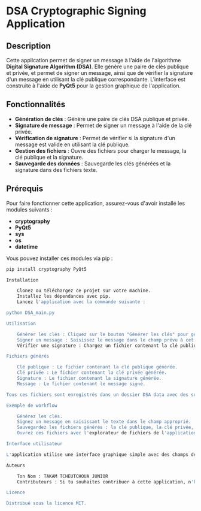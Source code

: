 # DSA Cryptographic Signing Application

## Description

Cette application permet de signer un message à l'aide de l'algorithme **Digital Signature Algorithm (DSA)**. Elle génère une paire de clés publique et privée, et permet de signer un message, ainsi que de vérifier la signature d'un message en utilisant la clé publique correspondante. L'interface est construite à l'aide de **PyQt5** pour la gestion graphique de l'application.

## Fonctionnalités

- **Génération de clés** : Génère une paire de clés DSA publique et privée.
- **Signature de message** : Permet de signer un message à l'aide de la clé privée.
- **Vérification de signature** : Permet de vérifier si la signature d'un message est valide en utilisant la clé publique.
- **Gestion des fichiers** : Ouvre des fichiers pour charger le message, la clé publique et la signature.
- **Sauvegarde des données** : Sauvegarde les clés générées et la signature dans des fichiers texte.

## Prérequis

Pour faire fonctionner cette application, assurez-vous d'avoir installé les modules suivants :

- **cryptography**
- **PyQt5**
- **sys**
- **os**
- **datetime**

Vous pouvez installer ces modules via pip :

```bash
pip install cryptography PyQt5

Installation

    Clonez ou téléchargez ce projet sur votre machine.
    Installez les dépendances avec pip.
    Lancez l'application avec la commande suivante :

python DSA_main.py

Utilisation

    Générer les clés : Cliquez sur le bouton "Générer les clés" pour générer une paire de clés publique et privée.
    Signer un message : Saisissez le message dans le champ prévu à cet effet et cliquez sur "Signer". La signature sera affichée dans l'interface.
    Vérifier une signature : Chargez un fichier contenant la clé publique, un fichier contenant la signature et un fichier contenant le message à vérifier, puis cliquez sur "Vérifier". L'application affichera si la signature est valide ou non.

Fichiers générés

    Clé publique : Le fichier contenant la clé publique générée.
    Clé privée : Le fichier contenant la clé privée générée.
    Signature : Le fichier contenant la signature générée.
    Message : Le fichier contenant le message signé.

Tous ces fichiers sont enregistrés dans un dossier DSA data avec des sous-dossiers pour organiser les différents types de fichiers.

Exemple de workflow

    Générez les clés.
    Signez un message en saisissant le texte dans le champ approprié.
    Sauvegardez les fichiers générés : la clé publique, la clé privée, la signature, et le message.
    Ouvrez ces fichiers avec l'explorateur de fichiers de l'application pour vérifier la signature.

Interface utilisateur

L'application utilise une interface graphique simple avec des champs de texte pour saisir et afficher les messages et signatures. Elle comprend également des boutons pour générer des clés, signer des messages, et vérifier les signatures.

Auteurs

    Ton Nom : TAKAM TCHEUTCHOUA JUNIOR
    Contributeurs : Si tu souhaites contribuer à cette application, n'hésite pas à soumettre des pull requests ou à ouvrir des issues pour toute amélioration ou problème rencontré.

Licence

Distribué sous la licence MIT.
